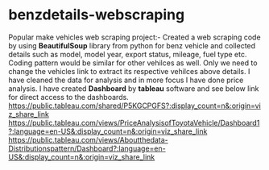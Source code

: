 # benzdetails-webscraping
Popular make vehicles web scraping project:-
Created a web scraping code by using **BeautifulSoup** library from python for benz vehicle and collected details such as model, model year, export status, mileage, fuel type etc.
Coding pattern would be similar for other vehilces as well. Only we need to change the vehicles link to extract its respective vehilces above details.
I have cleaned the data for analysis and in more focus I have done price analysis.
I have created **Dashboard** by **tableau** software and see below link for direct access to the dashboards.
https://public.tableau.com/shared/P5KGCPGFS?:display_count=n&:origin=viz_share_link
https://public.tableau.com/views/PriceAnalysisofToyotaVehicle/Dashboard1?:language=en-US&:display_count=n&:origin=viz_share_link
https://public.tableau.com/views/Aboutthedata-Distributionspattern/Dashboard?:language=en-US&:display_count=n&:origin=viz_share_link

